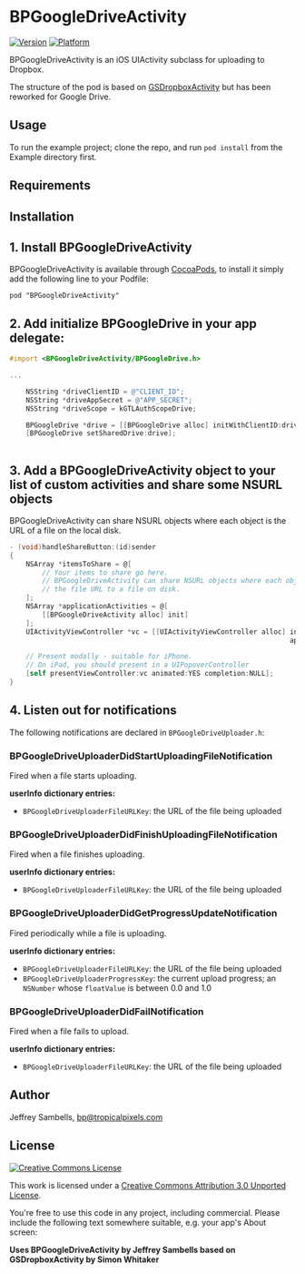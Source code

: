 # BPGoogleDriveActivity

[![Version](http://cocoapod-badges.herokuapp.com/v/BPGoogleDriveActivity/badge.png)](http://cocoadocs.org/docsets/BPGoogleDriveActivity)
[![Platform](http://cocoapod-badges.herokuapp.com/p/BPGoogleDriveActivity/badge.png)](http://cocoadocs.org/docsets/BPGoogleDriveActivity)

BPGoogleDriveActivity is an iOS UIActivity subclass for uploading to Dropbox.

The structure of the pod is based on [GSDropboxActivity](https://github.com/goosoftware/GSDropboxActivity) but has been reworked for Google Drive. 


## Usage

To run the example project; clone the repo, and run `pod install` from the Example directory first.

## Requirements

## Installation

## 1. Install BPGoogleDriveActivity

BPGoogleDriveActivity is available through [CocoaPods](http://cocoapods.org), to install
it simply add the following line to your Podfile:

    pod "BPGoogleDriveActivity"



## 2. Add initialize BPGoogleDrive in your app delegate:

```objective-c
#import <BPGoogleDriveActivity/BPGoogleDrive.h>

...

	NSString *driveClientID = @"CLIENT_ID";
	NSString *driveAppSecret = @"APP_SECRET";
	NSString *driveScope = kGTLAuthScopeDrive;

	BPGoogleDrive *drive = [[BPGoogleDrive alloc] initWithClientID:driveClientID appSecret:driveAppSecret scope:driveScope];
	[BPGoogleDrive setSharedDrive:drive];
	
```


## 3. Add a BPGoogleDriveActivity object to your list of custom activities and share some NSURL objects

BPGoogleDriveActivity can share NSURL objects where each object is the URL of a file on the local disk.

```objective-c
- (void)handleShareButton:(id)sender
{
    NSArray *itemsToShare = @[
        // Your items to share go here.
        // BPGoogleDriveActivity can share NSURL objects where each object is
        // the file URL to a file on disk.
    ];
    NSArray *applicationActivities = @[
        [[BPGoogleDriveActivity alloc] init]
    ];
    UIActivityViewController *vc = [[UIActivityViewController alloc] initWithActivityItems:itemsToShare
                                                                     applicationActivities:applicationActivities];

    // Present modally - suitable for iPhone.
    // On iPad, you should present in a UIPopoverController
    [self presentViewController:vc animated:YES completion:NULL];
}
```
## 4. Listen out for notifications

The following notifications are declared in `BPGoogleDriveUploader.h`:

### BPGoogleDriveUploaderDidStartUploadingFileNotification

Fired when a file starts uploading. 

**userInfo dictionary entries:**

* `BPGoogleDriveUploaderFileURLKey`: the URL of the file being uploaded

### BPGoogleDriveUploaderDidFinishUploadingFileNotification

Fired when a file finishes uploading. 

**userInfo dictionary entries:**

* `BPGoogleDriveUploaderFileURLKey`: the URL of the file being uploaded

### BPGoogleDriveUploaderDidGetProgressUpdateNotification

Fired periodically while a file is uploading. 

**userInfo dictionary entries:**

* `BPGoogleDriveUploaderFileURLKey`: the URL of the file being uploaded
* `BPGoogleDriveUploaderProgressKey`: the current upload progress; an `NSNumber` whose `floatValue` is between 0.0 and 1.0

### BPGoogleDriveUploaderDidFailNotification

Fired when a file fails to upload.

**userInfo dictionary entries:**

* `BPGoogleDriveUploaderFileURLKey`: the URL of the file being uploaded




## Author

Jeffrey Sambells, bp@tropicalpixels.com

## License


[![Creative Commons License][cc-by-30-icon]][cc-by-30]

This work is licensed under a [Creative Commons Attribution 3.0 Unported License][cc-by-30].

You're free to use this code in any project, including commercial. Please include the following text somewhere suitable, e.g. your app's About screen:

**Uses BPGoogleDriveActivity by Jeffrey Sambells based on GSDropboxActivity by Simon Whitaker**

[cc-by-30-icon]: http://i.creativecommons.org/l/by/3.0/88x31.png
[cc-by-30]: http://creativecommons.org/licenses/by/3.0/
[dropbox-ios-sdk]: https://www.dropbox.com/developers/reference/sdk

